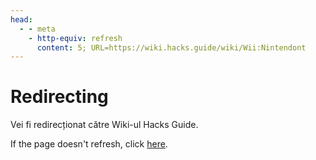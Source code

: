 ```yaml
---
head:
  - - meta
    - http-equiv: refresh
      content: 5; URL=https://wiki.hacks.guide/wiki/Wii:Nintendont
---
```


# Redirecting

Vei fi redirecționat către Wiki-ul Hacks Guide.

If the page doesn't refresh, click [here](https://wiki.hacks.guide/wiki/Wii:Nintendont).
